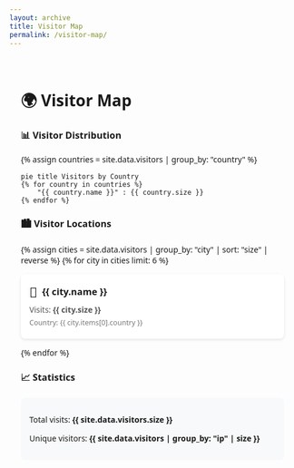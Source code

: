 ```yaml
---
layout: archive
title: Visitor Map
permalink: /visitor-map/
---
```


<div style="font-family: 'Segoe UI', sans-serif; max-width: 900px; margin: 0 auto; padding: 20px;">

# 🌍 Visitor Map

### 📊 Visitor Distribution

{% assign countries = site.data.visitors | group_by: "country" %}
```mermaid
pie title Visitors by Country
{% for country in countries %}
    "{{ country.name }}" : {{ country.size }}
{% endfor %}
```

### 🏙 Visitor Locations

<div style="display: grid; grid-template-columns: repeat(auto-fill, minmax(250px, 1fr)); gap: 15px; margin: 20px 0;">
{% assign cities = site.data.visitors | group_by: "city" | sort: "size" | reverse %}
{% for city in cities limit: 6 %}
<div style="background: white; border-radius: 8px; padding: 15px; box-shadow: 0 2px 5px rgba(0,0,0,0.1);">
    <div style="display: flex; align-items: center; gap: 8px;">
        <span style="font-size: 24px;">📍</span>
        <h3 style="margin: 0;">{{ city.name }}</h3>
    </div>
    <p style="margin: 5px 0; color: #555;">Visits: <strong>{{ city.size }}</strong></p>
    <p style="margin: 5px 0; font-size: 0.9em; color: #777;">Country: {{ city.items[0].country }}</p>
</div>
{% endfor %}
</div>

### 📈 Statistics

<div style="background: #f8f9fa; border-radius: 8px; padding: 15px; margin-top: 20px;">
    <p>Total visits: <strong>{{ site.data.visitors.size }}</strong></p>
    <p>Unique visitors: <strong>{{ site.data.visitors | group_by: "ip" | size }}</strong></p>
</div>

</div>
